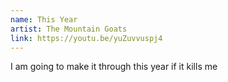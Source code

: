 ```yaml
---
name: This Year
artist: The Mountain Goats
link: https://youtu.be/yuZuvvuspj4
---
```


I am going to make it through this year if it kills me
